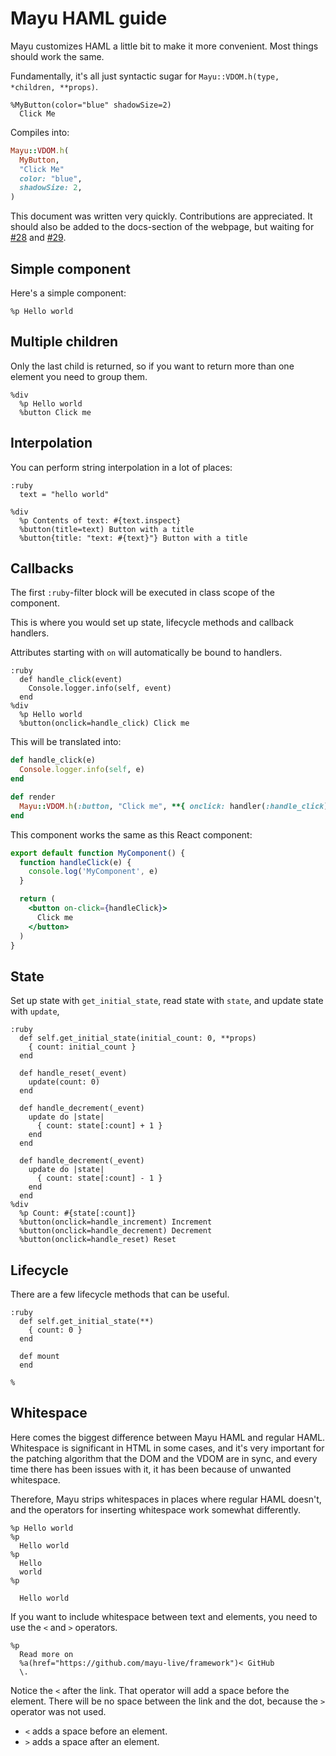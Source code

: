 # Mayu HAML guide

Mayu customizes HAML a little bit to make it more convenient.
Most things should work the same.

Fundamentally, it's all just syntactic sugar for
`Mayu::VDOM.h(type, *children, **props)`.

```haml
%MyButton(color="blue" shadowSize=2)
  Click Me
```

Compiles into:

```ruby
Mayu::VDOM.h(
  MyButton,
  "Click Me"
  color: "blue",
  shadowSize: 2,
)
```

This document was written very quickly. Contributions are appreciated.
It should also be added to the docs-section of the webpage, but waiting for
[#28](https://github.com/mayu-live/framework/issues/28) and
[#29](https://github.com/mayu-live/framework/issues/29).

## Simple component

Here's a simple component:

```haml
%p Hello world
```

## Multiple children

Only the last child is returned, so if you want to return
more than one element you need to group them.

```haml
%div
  %p Hello world
  %button Click me
```

## Interpolation

You can perform string interpolation in a lot of places:

```haml
:ruby
  text = "hello world"

%div
  %p Contents of text: #{text.inspect}
  %button(title=text) Button with a title
  %button{title: "text: #{text}"} Button with a title
```

## Callbacks

The first `:ruby`-filter block will be executed
in class scope of the component.

This is where you would set up state, lifecycle methods and callback handlers.

Attributes starting with `on` will automatically be bound to handlers.

```haml
:ruby
  def handle_click(event)
    Console.logger.info(self, event)
  end
%div
  %p Hello world
  %button(onclick=handle_click) Click me
```

This will be translated into:

```ruby
def handle_click(e)
  Console.logger.info(self, e)
end

def render
  Mayu::VDOM.h(:button, "Click me", **{ onclick: handler(:handle_click) })
end
```

This component works the same as this React component:

```jsx
export default function MyComponent() {
  function handleClick(e) {
    console.log('MyComponent', e)
  }

  return (
    <button on-click={handleClick}>
      Click me
    </button>
  )
}
```

## State

Set up state with `get_initial_state`,
read state with `state`,
and update state with `update`,

```haml
:ruby
  def self.get_initial_state(initial_count: 0, **props)
    { count: initial_count }
  end

  def handle_reset(_event)
    update(count: 0)
  end

  def handle_decrement(_event)
    update do |state|
      { count: state[:count] + 1 }
    end
  end

  def handle_decrement(_event)
    update do |state|
      { count: state[:count] - 1 }
    end
  end
%div
  %p Count: #{state[:count]}
  %button(onclick=handle_increment) Increment
  %button(onclick=handle_decrement) Decrement
  %button(onclick=handle_reset) Reset
```

## Lifecycle

There are a few lifecycle methods that can be useful.

```haml
:ruby
  def self.get_initial_state(**)
    { count: 0 }
  end

  def mount
  end

%
```

## Whitespace

Here comes the biggest difference between Mayu HAML and regular HAML.
Whitespace is significant in HTML in some cases, and it's very important
for the patching algorithm that the DOM and the VDOM are in sync,
and every time there has been issues with it, it has been because
of unwanted whitespace.

Therefore, Mayu strips whitespaces in places where regular HAML doesn't,
and the operators for inserting whitespace work somewhat differently.

```haml
%p Hello world
%p
  Hello world
%p
  Hello
  world
%p

  Hello world
```

If you want to include whitespace between text and elements,
you need to use the `<` and `>` operators.

```haml
%p
  Read more on
  %a(href="https://github.com/mayu-live/framework")< GitHub
  \.
```

Notice the `<` after the link.
That operator will add a space before the element.
There will be no space between the link and the dot,
because the `>` operator was not used.

- `<` adds a space before an element.
- `>` adds a space after an element.
